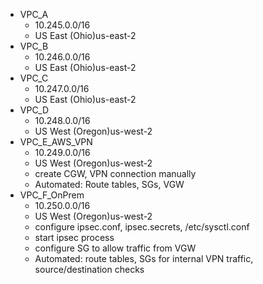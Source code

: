 - VPC_A
    - 10.245.0.0/16
    - US East (Ohio)us-east-2
- VPC_B
    - 10.246.0.0/16
    - US East (Ohio)us-east-2
- VPC_C
    - 10.247.0.0/16
    - US East (Ohio)us-east-2
- VPC_D
    - 10.248.0.0/16
    - US West (Oregon)us-west-2
- VPC_E_AWS_VPN
    - 10.249.0.0/16
    - US West (Oregon)us-west-2
    - create CGW, VPN connection manually
    - Automated: Route tables, SGs, VGW
- VPC_F_OnPrem
    - 10.250.0.0/16
    - US West (Oregon)us-west-2
    - configure ipsec.conf, ipsec.secrets, /etc/sysctl.conf
    - start ipsec process
    - configure SG to allow traffic from VGW
    - Automated: route tables, SGs for internal VPN traffic, source/destination checks

